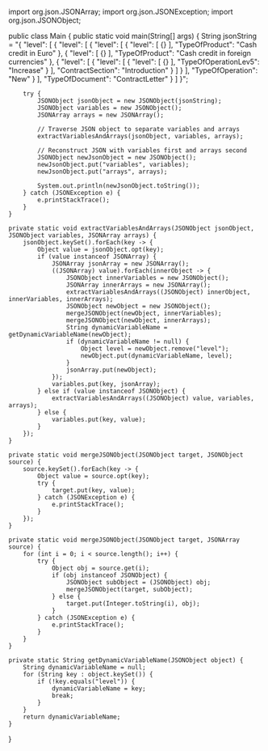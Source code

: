 import org.json.JSONArray;
import org.json.JSONException;
import org.json.JSONObject;

public class Main {
    public static void main(String[] args) {
        String jsonString = "{ \"level\": [ { \"level\": [ { \"level\": [ { \"level\": [ {} ], \"TypeOfProduct\": \"Cash credit in Euro\" }, { \"level\": [ {} ], \"TypeOfProduct\": \"Cash credit in foreign currencies\" }, { \"level\": [ { \"level\": [ { \"level\": [ {} ], \"TypeOfOperationLev5\": \"Increase\" } ], \"ContractSection\": \"Introduction\" } ] } ], \"TypeOfOperation\": \"New\" } ], \"TypeOfDocument\": \"ContractLetter\" } ] }";

        try {
            JSONObject jsonObject = new JSONObject(jsonString);
            JSONObject variables = new JSONObject();
            JSONArray arrays = new JSONArray();

            // Traverse JSON object to separate variables and arrays
            extractVariablesAndArrays(jsonObject, variables, arrays);

            // Reconstruct JSON with variables first and arrays second
            JSONObject newJsonObject = new JSONObject();
            newJsonObject.put("variables", variables);
            newJsonObject.put("arrays", arrays);

            System.out.println(newJsonObject.toString());
        } catch (JSONException e) {
            e.printStackTrace();
        }
    }

    private static void extractVariablesAndArrays(JSONObject jsonObject, JSONObject variables, JSONArray arrays) {
        jsonObject.keySet().forEach(key -> {
            Object value = jsonObject.opt(key);
            if (value instanceof JSONArray) {
                JSONArray jsonArray = new JSONArray();
                ((JSONArray) value).forEach(innerObject -> {
                    JSONObject innerVariables = new JSONObject();
                    JSONArray innerArrays = new JSONArray();
                    extractVariablesAndArrays((JSONObject) innerObject, innerVariables, innerArrays);
                    JSONObject newObject = new JSONObject();
                    mergeJSONObject(newObject, innerVariables);
                    mergeJSONObject(newObject, innerArrays);
                    String dynamicVariableName = getDynamicVariableName(newObject);
                    if (dynamicVariableName != null) {
                        Object level = newObject.remove("level");
                        newObject.put(dynamicVariableName, level);
                    }
                    jsonArray.put(newObject);
                });
                variables.put(key, jsonArray);
            } else if (value instanceof JSONObject) {
                extractVariablesAndArrays((JSONObject) value, variables, arrays);
            } else {
                variables.put(key, value);
            }
        });
    }

    private static void mergeJSONObject(JSONObject target, JSONObject source) {
        source.keySet().forEach(key -> {
            Object value = source.opt(key);
            try {
                target.put(key, value);
            } catch (JSONException e) {
                e.printStackTrace();
            }
        });
    }

    private static void mergeJSONObject(JSONObject target, JSONArray source) {
        for (int i = 0; i < source.length(); i++) {
            try {
                Object obj = source.get(i);
                if (obj instanceof JSONObject) {
                    JSONObject subObject = (JSONObject) obj;
                    mergeJSONObject(target, subObject);
                } else {
                    target.put(Integer.toString(i), obj);
                }
            } catch (JSONException e) {
                e.printStackTrace();
            }
        }
    }

    private static String getDynamicVariableName(JSONObject object) {
        String dynamicVariableName = null;
        for (String key : object.keySet()) {
            if (!key.equals("level")) {
                dynamicVariableName = key;
                break;
            }
        }
        return dynamicVariableName;
    }
}
